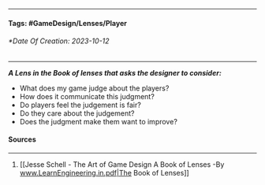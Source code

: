 __________________________________________________________________________
#### **Tags:** #GameDesign/Lenses/Player
###### *Date Of Creation: 2023-10-12
__________________________________________________________________________

***A Lens in the Book of lenses that asks the designer to consider:***
- What does my game judge about the players?
- How does it communicate this judgment?
- Do players feel the judgement is fair?
- Do they care about the judgement?
- Does the judgment make them want to improve?
#### Sources
__________________________________________________________________________
1. [[Jesse Schell - The Art of Game Design A Book of Lenses -By www.LearnEngineering.in.pdf|The Book of Lenses]]